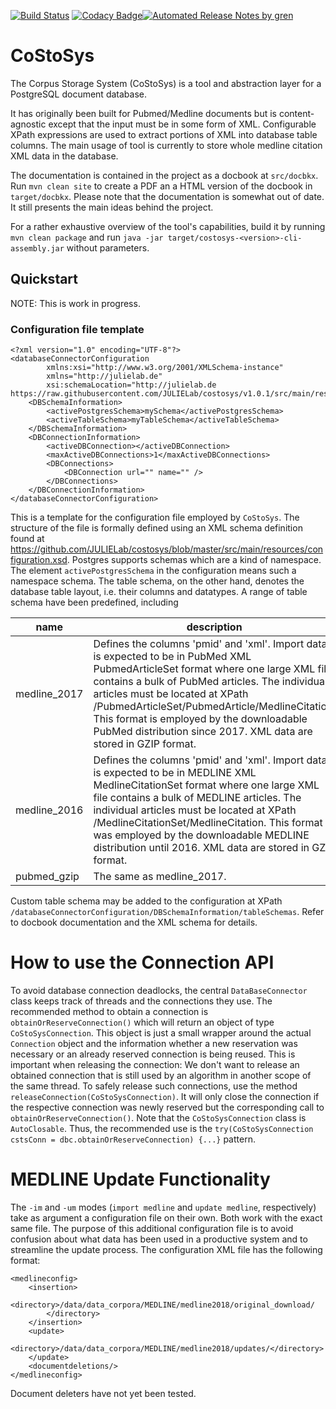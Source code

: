 [![Build Status](https://travis-ci.com/JULIELab/costosys.svg?branch=master)](https://travis-ci.com/JULIELab/costosys) 
[![Codacy Badge](https://api.codacy.com/project/badge/Grade/6c06345e4f6b4a18a0e38043f11c6e60)](https://app.codacy.com/app/khituras/costosys?utm_source=github.com&utm_medium=referral&utm_content=JULIELab/costosys&utm_campaign=Badge_Grade_Dashboard)[![Automated Release Notes by gren](https://img.shields.io/badge/%F0%9F%A4%96-release%20notes-00B2EE.svg)](https://github-tools.github.io/github-release-notes/)

# CoStoSys
The Corpus Storage System (CoStoSys) is a tool and abstraction layer for a PostgreSQL document database.

It has originally been built for Pubmed/Medline documents but is content-agnostic except that the input must be in some form of XML. Configurable XPath expressions are used to extract portions of XML into database table columns. The main usage of tool is currently to store whole medline citation XML data in the database.

The documentation is contained in the project as a docbook at <code>src/docbkx</code>. Run `mvn clean site` to create a PDF an a HTML version of the docbook in <code>target/docbkx</code>.
Please note that the documentation is somewhat out of date. It still presents the main ideas behind the project.

For a rather exhaustive overview of the tool's capabilities, build it by running `mvn clean package` and run `java -jar target/costosys-<version>-cli-assembly.jar` without parameters.


## Quickstart

NOTE: This is work in progress.

### Configuration file template

    <?xml version="1.0" encoding="UTF-8"?>
    <databaseConnectorConfiguration
            xmlns:xsi="http://www.w3.org/2001/XMLSchema-instance"
            xmlns="http://julielab.de"
            xsi:schemaLocation="http://julielab.de https://raw.githubusercontent.com/JULIELab/costosys/v1.0.1/src/main/resources/configuration.xsd">
        <DBSchemaInformation>
            <activePostgresSchema>mySchema</activePostgresSchema>
            <activeTableSchema>myTableSchema</activeTableSchema>
        </DBSchemaInformation>
        <DBConnectionInformation>
            <activeDBConnection></activeDBConnection>
            <maxActiveDBConnections>1</maxActiveDBConnections>
            <DBConnections>
                <DBConnection url="" name="" />
            </DBConnections>
        </DBConnectionInformation>
    </databaseConnectorConfiguration>

This is a template for the configuration file employed by `CoStoSys`. The structure of the file is formally defined
using an XML schema definition found at https://github.com/JULIELab/costosys/blob/master/src/main/resources/configuration.xsd.
Postgres supports schemas which are a kind of namespace. The element `activePostgresSchema` in the configuration means such a namespace schema.
The table schema, on the other hand, denotes the database table layout, i.e. their columns and datatypes. A range of table schema
have been predefined, including

|  name               | description |
|---------------------|------------- |
| medline_2017        | Defines the columns 'pmid' and 'xml'. Import data is expected to be in PubMed XML PubmedArticleSet format where one large XML file contains a bulk of PubMed articles. The individual articles must be located at XPath /PubmedArticleSet/PubmedArticle/MedlineCitation. This format is employed by the downloadable PubMed distribution since 2017. XML data are stored in GZIP format.|
| medline_2016        | Defines the columns 'pmid' and 'xml'. Import data is expected to be in MEDLINE XML MedlineCitationSet format where one large XML file contains a bulk of MEDLINE articles. The individual articles must be located at XPath /MedlineCitationSet/MedlineCitation. This format was employed by the downloadable MEDLINE distribution until 2016. XML data are stored in GZIP format.        |
| pubmed_gzip         | The same as medline_2017.           |

Custom table schema may be added to the configuration at XPath `/databaseConnectorConfiguration/DBSchemaInformation/tableSchemas`. Refer to docbook documentation and the XML schema for details.

# How to use the Connection API
To avoid database connection deadlocks, the central `DataBaseConnector` class keeps track of threads and the connections they use.
The recommended method to obtain a connection is `obtainOrReserveConnection()` which will return an object of type `CoStoSysConnection`. This object is just a small wrapper around the actual `Connection` object and the information whether a new reservation was necessary or an already reserved connection is being reused. This is important when releasing the connection: We don't want to release an obtained connection that is still used by an algorithm in another scope of the same thread.
To safely release such connections, use the method `releaseConnection(CoStoSysConnection)`. It will only close the connection if the respective connection was newly reserved but the corresponding call to `obtainOrReserveConnection()`. Note that the `CoStoSysConnection` class is `AutoClosable`. Thus, the recommended use is the `try(CoStoSysConnection cstsConn = dbc.obtainOrReserveConnection) {...}` pattern.


# MEDLINE Update Functionality

The `-im` and `-um` modes (`import medline` and `update medline`, respectively) take as argument a configuration file
on their own. Both work with the exact same file. The purpose of this additional configuration file is to avoid
confusion about what data has been used in a productive system and to streamline the update process.
The configuration XML file has the following format:

    <medlineconfig>
        <insertion>
            <directory>/data/data_corpora/MEDLINE/medline2018/original_download/
            </directory>
        </insertion>
        <update>
            <directory>/data/data_corpora/MEDLINE/medline2018/updates/</directory>
        </update>
        <documentdeletions/>
    </medlineconfig>
    
Document deleters have not yet been tested.
